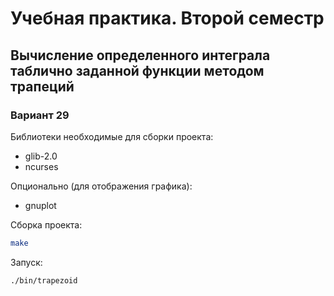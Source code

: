 # Учебная практика. Второй семестр

## Вычисление определенного интеграла таблично заданной функции методом трапеций

### Вариант 29

Библиотеки необходимые для сборки проекта:

* glib-2.0
* ncurses

Опционально (для отображения графика):

* gnuplot

Сборка проекта:

```bash
make
```

Запуск:

```bash
./bin/trapezoid
```
